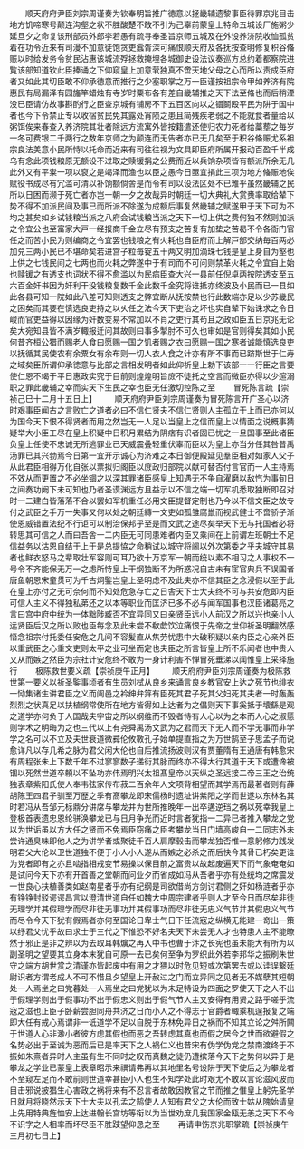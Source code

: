 <!-- { "loadSidebar": true } -->
　　顺天府府尹臣刘宗周谨奏为钦奉明旨推广徳意以拯畿辅遗黎事臣待罪京兆目击地方饥啼寒号颠连沟壑之状不胜酸楚不敢不引为己辜前蒙皇上特命五城设厂施粥少延旦夕之命复该刑部员外郎李若愚有疏寻奉圣旨京师五城及在外设养济院收恤孤贫着在功令近来有司漫不加意徒饱贪吏蠧胥深可痛恨顺天府及各抚按查明修复积谷偹赈以时给发务令贫民沾惠该城流殍拯救掩埋各城御史设法议奏巡方总约着都察院进覧该部知道钦此臣捧诵之下仰窥皇上加意茕独真不啻天地父母之心而所以责成臣府者又如此其切臣敢不仰承徳意而推行之少塞职掌之万一臣谨按祖宗令甲如养济有院惠民有局漏泽有园旛竿蜡烛有寺岁时粟布各有差自畿辅推之天下法至偹也而后稍湮没已臣请仿故事斟酌行之臣查京城有铺房不下五百区向以之锢鬬殴平民为阱于国中者也今下令禁止专以收宿贫民免其露处宵陨之患且简残疾老弱之不能就食者量给以粥饵俟来春查入养济院其壮者除远方流寓外皆按籍遣还使归农力死者给藁塟之毎岁一冬可费银二千两行之数年京师之为颠连而无告者亦已无几矣至于积谷偹赈尤系祖宗良法美意小民所恃以托命而近来有司往往视为文具即臣府所属开报动百盈千半成乌有念此项钱粮原无额设不过取之赎锾捐之公费而近以兵饷杂项皆有额派所余无几此外又有平粜一项以裒之是竭泽而渔也以臣之愚今日亟宜捐此三项为地方偹赈地俟赋役书成尽有冗滥可清以补饷额倘舎是而令有司以设法区处不已难乎虽然畿辅之民所以日困而濒于死亡者亦岂一朝一夕之故哉异时朝廷一切大典礼大赏赉率取给辇下势不得不加派民间及事已而所派不除遂为成额后事复然畿辅之赋遂甲于天下可为不均之甚矣如乡试钱粮当派之八府会试钱粮当派之天下一切上供之费何独不然则加派之令宜公也至富家大戸一经报商千金立尽有预支之苦复有加垫之苦曷不令各衙门官任之而苦小民为则编商之令宜罢也钱粮之有火耗也自臣府而上解戸部交纳毎百两必加兑三两小民已不堪命矣若进宫子粒毎锭五十两又明加滴珠七钱是皇上身自为壑也上供之七钱民间之七两也而火耗之弊遂中于有司而不可问则禁革火耗之令宜自上始也赎锾之有透支也词状不得不愈滥以为民病臣查大兴一县前任倪卓两按院透支至五六百金奸书因为奸利干没钱粮复数千金此数千金究将谁抵亦终波及小民而已一县如此各县可知一院如此八差可知则透支之弊宜断从抚按禁也行此数端亦足以少苏畿民之困矣而其要在慎选良吏持之以乆任之法今天下吏治之坏也实自辇下始诛求之令日峻而官吏益得以因缘为奸数变易不常加以不肖之吏行其苟且之政如臣五日京兆无论矣大宛知县皆不满岁輙报迁问其故则曰事多掣肘不可久也审如是官则得矣其如小民何昔齐桓公猎而赐老人食曰愿赐一国之饥者赐之衣曰愿赐一国之寒者诚能慎选良吏以抚循其民使农有余粟女有余布则一切人衣人食之计亦有所不事而已跻斯世于仁寿之域矣臣所谓仰承徳意与比部之言相发明者如此仰祈皇上勅下该部一一行臣之言要使仁恩不竭于平日惠政实究于目前则煌煌明旨庻不徒托之空言而微臣亦得以少逭溺职之罪此畿辅之幸而实天下生民之幸也臣无任激切控陈之至
　　冒死陈言疏【崇祯己巳十二月十五日上】
　　顺天府府尹臣刘宗周谨奏为冒死陈言开广圣心以济时艰事臣闻古之言败亡之道者必曰不信仁贤夫不信仁贤则人主孤立于上而已亦何以为国今天下恨不得贤者而用之然岂无一人足以当皇上之信而皇上以情面之说概事猜疑举大小臣工尽在皇上积疑中日积月累结为阴痞有识者固已忧之一旦国事至此诸臣负皇上任使不忠诚无所逃罪业已天威震叠轻重伏辜而臣以为皇上亦当分任其咎昔禹汤罪已其兴勃焉今日第一宜开示诚心为济难之本日御便殿延见羣臣相对如家人父子从此君臣相得万化自张以票拟归阁臣以庻政归部院以献可替否付言官而一人主持焉不效从而更置之不必坐锢之以深其罪诸臣感皇上知遇无不争自濯磨以敌忾为事旬日之间奏功阙下未可知也乃者圣谟渊远方且益示以不信之端一切军机悉取独断即召对时一二建白皆落落不合以罢如军机重任必用文臣提督定制也乃今以不信文臣之故专付之武臣之手万一失事又何以处之朝廷縳一文吏如孤雏腐巤而视武健士不啻骄子渐使恩威错置法纪不行讵可以制治保邦乎至是而文武之途尽矣举天下无与托国者必将转思其可信之人而曰吾舎一二内臣无可同患难者内臣又乘间在上前谓左班朝士不足信益务以沽恩自结于上于是总提恊之命稍试以城守将阃以外次第委之乎夫城守其易者也鲜衣怒马之辈取壮军容则可耳乃欲十万京军一朝而统以素不相习之人事权不一号令不齐能保无万一之虑所恃皇上干纲独断不为所惑况自古未有宧官典兵不误国者唐鱼朝恩宋童贯可为千古炯鍳岂皇上圣明虑不及此夫亦不信其臣之念浸假以至于此在皇上亦付之无可奈何而不知处危急存亡之日舎天下士大夫终不可与共安危即内臣可信人主义不得独私苐还之以本等职业而匡济已多不必与闻军国事也汉臣诸葛亮之言曰宫中府中统为一体黜陟臧否不宜异同又曰亲贤臣远小人前汉之所以兴也亲小人远贤臣后汉之所以败也臣每念及此未尝不欷歔饮泣痛恨于先帝之世仰祈圣明翻然感悟念祖宗付托委任安危之几间不容髪直从焦劳忧患中大破积疑以亲内臣之心亲外臣以重武臣之心重文吏则太平之业可坐而定也夫臣之所言皆皇上所不乐闻者也中贵人又从而嫉之然臣为宗社计安危终不敢为一身计利害不惮冒死垂涕以闻惟皇上采择施行
　　极陈救世要义疏【崇祯庚午正月】
　　顺天府府尹臣刘宗周谨奏为极陈救世第一要义以祈圣鍳事顷者有生员刘栻从良乡来诵言良乡教官安上达之死节也绯衣一恸集诸生讲君臣之义而阖邑之衿绅弁笄有臣死其君子死其父妇死其夫者一时轰轰烈烈之状真足以扶植纲常使所在地方皆得如上达者为之倡则天下事奚抵于壊繇是观之道学亦何负于人国哉夫宇宙之所以纲维而不毁者恃有人心以为之本而人心之淑慝则学术之明晦为之也三代以上有尧舜禹汤文武为之君而天下无人而不学无事而非学学之名可以不立及夫世衰道微彛伦攸斁孔子始单提直指之为万世鹄至子思孟子而说愈详凡以存几希之脉为君父闲大伦也自后推流扬波则汉有贾董隋有王通唐有韩愈宋有周程张朱上下数千年不过寥寥数子递衍其脉而终亦不得大行其道于天下或遭谗被锢以死然世道卒頼以不坠功亦伟焉明兴太祖髙皇帝以天纵之圣远接二帝三王之治统独表章紫阳氏使人奉韦弦家传布菽二百余年人文项背相望而其学焉而最著者则有薛胡陈王四君子驯至万歴之季有髙攀龙即宋儒杨时遗址讲紫阳之学而世遂以东林名其时若冯从吾邹元标鼎分讲席与攀龙并为世所推晚年一出卒遘逆珰之祸以死幸我皇上登极首表遗忠恩纶骈涣攀龙已与日月争光而近时言者犹指一二异已者推入攀龙之党以为世诟虽以方大任之贤而不免焉臣窃痛之臣考攀龙当日门墙高峻自一二同志外未尝许通臭味即他人之为讲学者或聚徒千百人肩摩毂击而攀龙独否惟一意躬修力践发明君父大伦以卫世道独不便于小人小人遂从而嫉之必杀之而后快今其骨已朽矣更谁为党者即有之亦且啮指相戒变节易操以保目前之富贵以故起废遍天下而气象奄奄如是试问今天下亦有开首善之堂朝而问业夕而省成如冯从吾者乎亦有处统均之席震发一世良心扶植善类如赵南星者乎亦有纪纲是司欲借尚方剑讨君侧之奸如杨涟者乎亦有铮铮封驳谔谔昌言以澄清世道自任如魏大中周宗建者乎则人才至今日而尽矣非徒无理学并其假理学而尽非徒无事功并其假事功而尽非徒无忠义气节并其假忠义气节而尽令今天下犹有假焉者亦何至国论日卑士气日下任流宼之纵横无能建一竒出一策以纾君父忧乎故曰求士于三代之下惟恐不好名夫天下未尝无人才也特患人主不能暸然于邪正是非之辨以为去取耳韩爌之再入中书也曹于汴之长宪也虽未能大有所为以副圣明之望要其立身本末犹自可原一去已矣何至争为罗织此外若李邦华之振刷朱世守之端方胡世赏之清谨亦皆起废中有用之才猥以时危见短或次第罢去或以诖误繋廷尉识者方谓老成人不可不惜旦夕望皇上开赦过之门而立异同之见者无不媒孽其短朝处一人焉坐之曰党暮处一人焉坐之曰党犹以为未足特设为四面之罗使天下之人不出于假理学则出于假事功不出于假忠义则出于假气节人主又安得有用贤之路乎嗟乎流宼之滋也正臣子卧薪尝胆同舟共济之日而小人之不得志于官爵者輙乘机逞报复之端即大任有戒心焉谓非一诋道学不足以自脱于东林免异日之祸而不知其立论之舛所闗于世道人心非渺小者彼方虑其假也而恶之吾转虑其真也而假之居今之世而欲避假之名势必出于至诚为恶而后已是率天下之人祸仁义也昔宋有伪学伪党之禁南渡终于不振如朱熹者异时人主虽有生不同时之叹而真魏之徒仍遭摈落今天下之势何以异于是攀龙之学业已蒙皇上表章昭示来禩请弗再以其地里名号设阱于天下使后之为攀龙者不至窥左足而不敢前则世道幸甚臣小人也生不知学处此时艰尤不敢以言论滋风波而目击邪说披猖生心害政之祸将来有不忍言者故敢因教官之节而推之惟皇上躬先圣学日就月将晓然示天下士大夫以孔孟之鹄使人人知有君父之大伦而致士姑从隗始请皇上先用特典旌恤安上达进翰长宫坊等衔以为当世劝庻几我国家金瓯无恙之天下不令不识字之人相率而坏尽臣不胜跂望仰恳之至
　　再请申饬京兆职掌疏【崇祯庚午三月初七日上】

